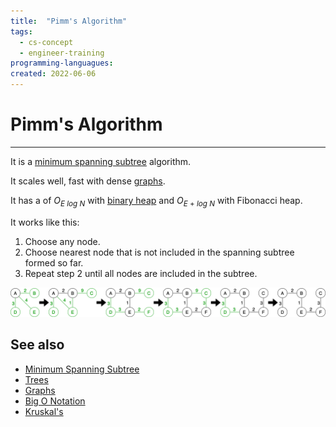 ```yaml
---
title:  "Pimm's Algorithm"
tags:
  - cs-concept
  - engineer-training
programming-languagues:
created: 2022-06-06
---
```

# Pimm's Algorithm
---
It is a [minimum spanning subtree](notes/minimum-spanning-subtree.md) algorithm.

It scales well, fast with dense [graphs](notes/graphs.md).

It has a [](notes/compiler-optimisation.md#Performance|performance) of $O_{E\ log\ N}$ with [binary heap](notes/binary-heap.md) and $O_{E\ +\ log\ N}$ with Fibonacci heap.

It works like this:
1. Choose any node.
2. Choose nearest node that is not included in the spanning subtree formed so far.
3. Repeat step 2 until all nodes are included in the subtree.

![](images/prims.png)

## See also
- [Minimum Spanning Subtree](notes/minimum-spanning-subtree.md)
- [Trees](notes/trees.md)
- [Graphs](notes/graphs.md)
- [Big O Notation](notes/big-o-notation.md)
- [Kruskal's](notes/kruskals-algorithm.md)
